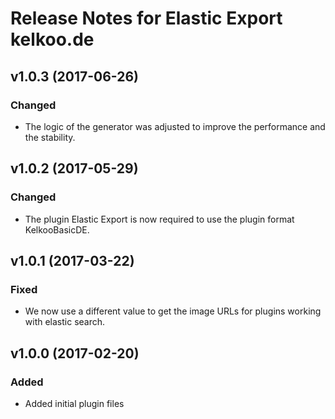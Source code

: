 # Release Notes for Elastic Export kelkoo.de

## v1.0.3 (2017-06-26)

### Changed
- The logic of the generator was adjusted to improve the performance and the stability.

## v1.0.2 (2017-05-29)

### Changed
- The plugin Elastic Export is now required to use the plugin format KelkooBasicDE.

## v1.0.1 (2017-03-22)

### Fixed
- We now use a different value to get the image URLs for plugins working with elastic search.

## v1.0.0 (2017-02-20)
 
### Added
- Added initial plugin files